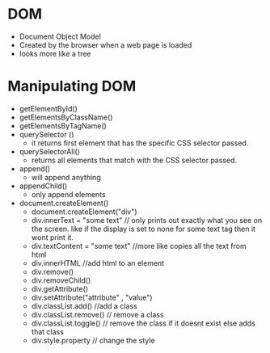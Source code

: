 # DOM
- Document Object Model
- Created by the browser when a web  page is loaded
- looks more like a tree

# Manipulating DOM
- getElementById()
- getElementsByClassName()
- getElementsByTagName()
- querySelector ()
    - it returns first element that has the specific CSS selector passed.
- querySelectorAll()
    - returns all elements that match with the CSS selector passed.
- append()
    - will append anything
- appendChild()
    - only append elements
- document.createElement()
    - document.createElement("div")
    - div.innerText = "some text" // only prints out exactly what you see on the screen. like if the display is set to none for some text tag then it wont print it.
    - div.textContent = "some text" //more like copies all the text from html
    -  div.innerHTML //add html to an element
    - div.remove() 
    - div.removeChild()
    - div.getAttribute()
    - div.setAttribute("attribute" , "value")
    - div.classList.add() //add a class
    - div.classList.remove() // remove a class
    - div.classList.toggle() // remove the class if it doesnt exist else adds that class
    - div.style.property // change the style
        